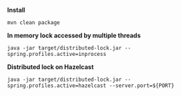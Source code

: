 
**Install**
```
mvn clean package
```

**In memory lock accessed by multiple threads** 
```    
java -jar target/distributed-lock.jar --spring.profiles.active=inprocess
```

**Distributed lock on Hazelcast**  
```
java -jar target/distributed-lock.jar --spring.profiles.active=hazelcast --server.port=${PORT}
```